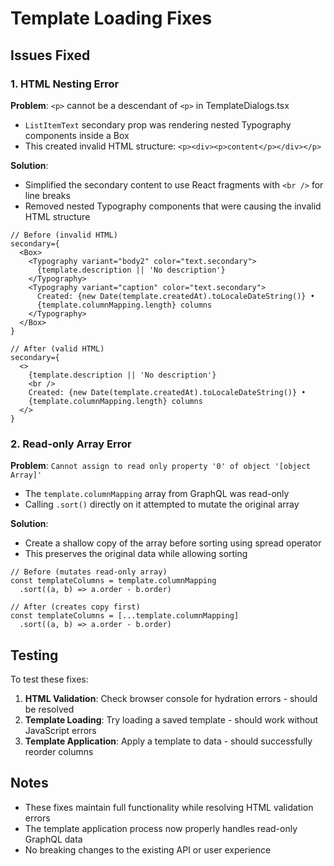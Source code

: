 # Template Loading Fixes

## Issues Fixed

### 1. HTML Nesting Error
**Problem**: `<p>` cannot be a descendant of `<p>` in TemplateDialogs.tsx
- `ListItemText` secondary prop was rendering nested Typography components inside a Box
- This created invalid HTML structure: `<p><div><p>content</p></div></p>`

**Solution**: 
- Simplified the secondary content to use React fragments with `<br />` for line breaks
- Removed nested Typography components that were causing the invalid HTML structure

```tsx
// Before (invalid HTML)
secondary={
  <Box>
    <Typography variant="body2" color="text.secondary">
      {template.description || 'No description'}
    </Typography>
    <Typography variant="caption" color="text.secondary">
      Created: {new Date(template.createdAt).toLocaleDateString()} • 
      {template.columnMapping.length} columns
    </Typography>
  </Box>
}

// After (valid HTML)
secondary={
  <>
    {template.description || 'No description'}
    <br />
    Created: {new Date(template.createdAt).toLocaleDateString()} • 
    {template.columnMapping.length} columns
  </>
}
```

### 2. Read-only Array Error
**Problem**: `Cannot assign to read only property '0' of object '[object Array]'`
- The `template.columnMapping` array from GraphQL was read-only
- Calling `.sort()` directly on it attempted to mutate the original array

**Solution**:
- Create a shallow copy of the array before sorting using spread operator
- This preserves the original data while allowing sorting

```tsx
// Before (mutates read-only array)
const templateColumns = template.columnMapping
  .sort((a, b) => a.order - b.order)

// After (creates copy first)
const templateColumns = [...template.columnMapping]
  .sort((a, b) => a.order - b.order)
```

## Testing

To test these fixes:

1. **HTML Validation**: Check browser console for hydration errors - should be resolved
2. **Template Loading**: Try loading a saved template - should work without JavaScript errors
3. **Template Application**: Apply a template to data - should successfully reorder columns

## Notes

- These fixes maintain full functionality while resolving HTML validation errors
- The template application process now properly handles read-only GraphQL data
- No breaking changes to the existing API or user experience
